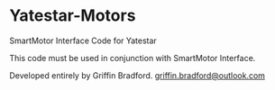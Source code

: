 # Yatestar-Motors
SmartMotor Interface Code for Yatestar

This code must be used in conjunction with SmartMotor Interface.

Developed entirely by Griffin Bradford.
griffin.bradford@outlook.com
